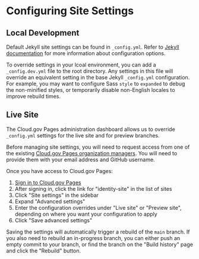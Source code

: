 # Configuring Site Settings

## Local Development

Default Jekyll site settings can be found in `_config.yml`. Refer to [Jekyll documentation](https://jekyllrb.com/docs/configuration/options/) for more information about configuration options.

To override settings in your lcoal environment, you can add a `_config.dev.yml` file to the root directory. Any settings in this file will override an equivalent setting in the base Jekyll `_config.yml` configuration. For example, you may want to configure Sass `style` to `expanded` to debug the non-minified styles, or temporarily disable non-English locales to improve rebuild times.

## Live Site

The Cloud.gov Pages administration dashboard allows us to override `_config.yml` settings for the live site and for preview branches.

Before managing site settings, you will need to request access from one of the existing [Cloud.gov Pages organization managers](https://docs.google.com/document/d/1ZMpi7Gj-Og1dn-qUBfQHqLc1Im7rUzDmIxKn11DPJzk/edit#heading=h.80vseiuz6587). You will need to provide them with your email address and GitHub username.

Once you have access to Cloud.gov Pages:

1. [Sign in to Cloud.gov Pages](https://pages.cloud.gov/)
2. After signing in, click the link for "identity-site" in the list of sites
3. Click "Site settings" in the sidebar
4. Expand "Advanced settings"
5. Enter the configuration overrides under "Live site" or "Preview site", depending on where you want your configuration to apply
6. Click "Save advanced settings"

Saving the settings will automatically trigger a rebuild of the `main` branch. If you also need to rebuild an in-progress branch, you can either push an empty commit to your branch, or find the branch on the "Build history" page and click the "Rebuild" button.
